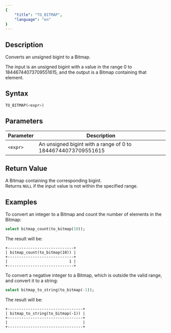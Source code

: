 ```yaml
---
{
    "title": "TO_BITMAP",
    "language": "en"
}
---
```


## Description

Converts an unsigned bigint to a Bitmap.

The input is an unsigned bigint with a value in the range 0 to 18446744073709551615, and the output is a Bitmap containing that element.

## Syntax

```sql
TO_BITMAP(<expr>)
```

## Parameters

| Parameter | Description                                        |
|-----------|----------------------------------------------------|
| `<expr>`  | An unsigned bigint with a range of 0 to 18446744073709551615 |

## Return Value

A Bitmap containing the corresponding bigint.  
Returns `NULL` if the input value is not within the specified range.

## Examples

To convert an integer to a Bitmap and count the number of elements in the Bitmap:

```sql
select bitmap_count(to_bitmap(10));
```

The result will be:

```text
+-----------------------------+
| bitmap_count(to_bitmap(10)) |
+-----------------------------+
|                           1 |
+-----------------------------+
```

To convert a negative integer to a Bitmap, which is outside the valid range, and convert it to a string:

```sql
select bitmap_to_string(to_bitmap(-1));
```

The result will be:

```text
+---------------------------------+
| bitmap_to_string(to_bitmap(-1)) |
+---------------------------------+
|                                 |
+---------------------------------+
```
